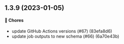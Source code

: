 ## 1.3.9 (2023-01-05)

#### 🚧 Chores

* update GitHub Actions versions (#67) (83efa8d6)
* update job outputs to new schema (#66) (6a70e43b)

